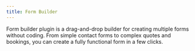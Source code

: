 ```yaml
---
title: Form Builder
---
```


Form builder plugin is a drag-and-drop builder for creating multiple forms without coding. From simple contact forms to complex quotes and bookings, you can create a fully functional form in a few clicks.

